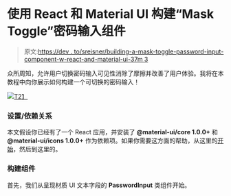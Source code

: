 # 使用 React 和 Material UI 构建“Mask Toggle”密码输入组件

> 原文:[https://dev . to/sreisner/building-a-mask-toggle-password-input-component-w-react-and-material-ui-37m 3](https://dev.to/sreisner/building-a-mask-toggle-password-input-component-w-react-and-material-ui-37m3)

众所周知，允许用户切换密码输入可见性消除了摩擦并改善了用户体验。我将在本教程中向你展示如何构建一个可切换的密码输入！

[![](../Images/af9878bc0a04e08c8bb28bd6a283f2db.png)T2】](https://res.cloudinary.com/practicaldev/image/fetch/s--xiz5AT36--/c_limit%2Cf_auto%2Cfl_progressive%2Cq_66%2Cw_880/https://cdn-images-1.medium.com/max/497/1%2AHOz8wr_pxG5OIrZKL_rFrQ.gif)

### 设置/依赖关系

本文假设你已经有了一个 React 应用，并安装了 **@material-ui/core 1.0.0+** 和 **@material-ui/icons 1.0.0+** 作为依赖项。如果你需要这方面的帮助，从这里的[开始](https://reactjs.org/docs/add-react-to-a-new-app.html)，然后到这里的。

### 构建组件

首先，我们从呈现材质 UI 文本字段的 **PasswordInput** 类组件开始。
